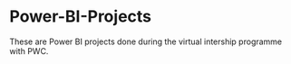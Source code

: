 # Power-BI-Projects
These are Power BI projects done during the virtual intership programme with PWC.
